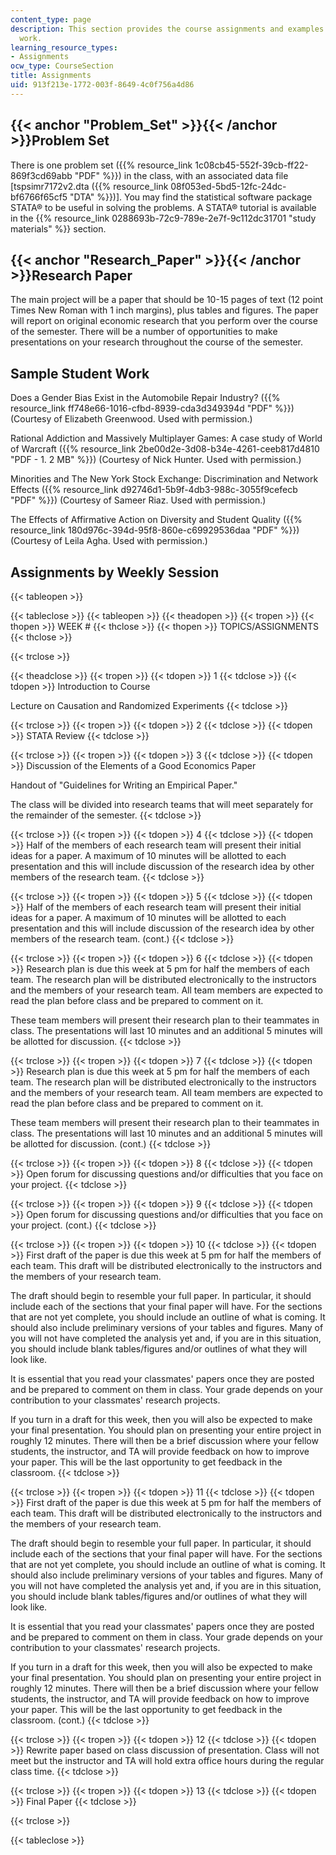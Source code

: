 ```yaml
---
content_type: page
description: This section provides the course assignments and examples of student
  work.
learning_resource_types:
- Assignments
ocw_type: CourseSection
title: Assignments
uid: 913f213e-1772-003f-8649-4c0f756a4d86
---
```


{{< anchor "Problem_Set" >}}{{< /anchor >}}Problem Set
------------------------------------------------------

There is one problem set ({{% resource_link 1c08cb45-552f-39cb-ff22-869f3cd69abb "PDF" %}}) in the class, with an associated data file \[tspsimr7172v2.dta ({{% resource_link 08f053ed-5bd5-12fc-24dc-bf6766f65cf5 "DTA" %}})\]. You may find the statistical software package STATA® to be useful in solving the problems. A STATA® tutorial is available in the {{% resource_link 0288693b-72c9-789e-2e7f-9c112dc31701 "study materials" %}} section.

{{< anchor "Research_Paper" >}}{{< /anchor >}}Research Paper
------------------------------------------------------------

The main project will be a paper that should be 10-15 pages of text (12 point Times New Roman with 1 inch margins), plus tables and figures. The paper will report on original economic research that you perform over the course of the semester. There will be a number of opportunities to make presentations on your research throughout the course of the semester.

Sample Student Work
-------------------

Does a Gender Bias Exist in the Automobile Repair Industry? ({{% resource_link ff748e66-1016-cfbd-8939-cda3d349394d "PDF" %}}) (Courtesy of Elizabeth Greenwood. Used with permission.)

Rational Addiction and Massively Multiplayer Games: A case study of World of Warcraft ({{% resource_link 2be00d2e-3d08-b34e-4261-ceeb817d4810 "PDF - 1. 2 MB" %}}) (Courtesy of Nick Hunter. Used with permission.)

Minorities and The New York Stock Exchange: Discrimination and Network Effects ({{% resource_link d92746d1-5b9f-4db3-988c-3055f9cefecb "PDF" %}}) (Courtesy of Sameer Riaz. Used with permission.)

The Effects of Affirmative Action on Diversity and Student Quality ({{% resource_link 180d976c-394d-95f8-860e-c69929536daa "PDF" %}}) (Courtesy of Leila Agha. Used with permission.)

Assignments by Weekly Session
-----------------------------

{{< tableopen >}}

{{< tableclose >}}
{{< tableopen >}}
{{< theadopen >}}
{{< tropen >}}
{{< thopen >}}
WEEK #
{{< thclose >}}
{{< thopen >}}
TOPICS/ASSIGNMENTS
{{< thclose >}}

{{< trclose >}}

{{< theadclose >}}
{{< tropen >}}
{{< tdopen >}}
1
{{< tdclose >}}
{{< tdopen >}}
Introduction to Course  
  
Lecture on Causation and Randomized Experiments
{{< tdclose >}}

{{< trclose >}}
{{< tropen >}}
{{< tdopen >}}
2
{{< tdclose >}}
{{< tdopen >}}
STATA Review
{{< tdclose >}}

{{< trclose >}}
{{< tropen >}}
{{< tdopen >}}
3
{{< tdclose >}}
{{< tdopen >}}
Discussion of the Elements of a Good Economics Paper  
  
Handout of "Guidelines for Writing an Empirical Paper."  
  
The class will be divided into research teams that will meet separately for the remainder of the semester.
{{< tdclose >}}

{{< trclose >}}
{{< tropen >}}
{{< tdopen >}}
4
{{< tdclose >}}
{{< tdopen >}}
Half of the members of each research team will present their initial ideas for a paper. A maximum of 10 minutes will be allotted to each presentation and this will include discussion of the research idea by other members of the research team.
{{< tdclose >}}

{{< trclose >}}
{{< tropen >}}
{{< tdopen >}}
5
{{< tdclose >}}
{{< tdopen >}}
Half of the members of each research team will present their initial ideas for a paper. A maximum of 10 minutes will be allotted to each presentation and this will include discussion of the research idea by other members of the research team. (cont.)
{{< tdclose >}}

{{< trclose >}}
{{< tropen >}}
{{< tdopen >}}
6
{{< tdclose >}}
{{< tdopen >}}
Research plan is due this week at 5 pm for half the members of each team. The research plan will be distributed electronically to the instructors and the members of your research team. All team members are expected to read the plan before class and be prepared to comment on it.  
  
These team members will present their research plan to their teammates in class. The presentations will last 10 minutes and an additional 5 minutes will be allotted for discussion.
{{< tdclose >}}

{{< trclose >}}
{{< tropen >}}
{{< tdopen >}}
7
{{< tdclose >}}
{{< tdopen >}}
Research plan is due this week at 5 pm for half the members of each team. The research plan will be distributed electronically to the instructors and the members of your research team. All team members are expected to read the plan before class and be prepared to comment on it.  
  
These team members will present their research plan to their teammates in class. The presentations will last 10 minutes and an additional 5 minutes will be allotted for discussion. (cont.)
{{< tdclose >}}

{{< trclose >}}
{{< tropen >}}
{{< tdopen >}}
8
{{< tdclose >}}
{{< tdopen >}}
Open forum for discussing questions and/or difficulties that you face on your project.
{{< tdclose >}}

{{< trclose >}}
{{< tropen >}}
{{< tdopen >}}
9
{{< tdclose >}}
{{< tdopen >}}
Open forum for discussing questions and/or difficulties that you face on your project. (cont.)
{{< tdclose >}}

{{< trclose >}}
{{< tropen >}}
{{< tdopen >}}
10
{{< tdclose >}}
{{< tdopen >}}
First draft of the paper is due this week at 5 pm for half the members of each team. This draft will be distributed electronically to the instructors and the members of your research team.  
  
The draft should begin to resemble your full paper. In particular, it should include each of the sections that your final paper will have. For the sections that are not yet complete, you should include an outline of what is coming. It should also include preliminary versions of your tables and figures. Many of you will not have completed the analysis yet and, if you are in this situation, you should include blank tables/figures and/or outlines of what they will look like.   
  
It is essential that you read your classmates' papers once they are posted and be prepared to comment on them in class. Your grade depends on your contribution to your classmates' research projects.  
  
If you turn in a draft for this week, then you will also be expected to make your final presentation. You should plan on presenting your entire project in roughly 12 minutes. There will then be a brief discussion where your fellow students, the instructor, and TA will provide feedback on how to improve your paper. This will be the last opportunity to get feedback in the classroom.
{{< tdclose >}}

{{< trclose >}}
{{< tropen >}}
{{< tdopen >}}
11
{{< tdclose >}}
{{< tdopen >}}
First draft of the paper is due this week at 5 pm for half the members of each team. This draft will be distributed electronically to the instructors and the members of your research team.  
  
The draft should begin to resemble your full paper. In particular, it should include each of the sections that your final paper will have. For the sections that are not yet complete, you should include an outline of what is coming. It should also include preliminary versions of your tables and figures. Many of you will not have completed the analysis yet and, if you are in this situation, you should include blank tables/figures and/or outlines of what they will look like.  
  
It is essential that you read your classmates' papers once they are posted and be prepared to comment on them in class. Your grade depends on your contribution to your classmates' research projects.  
  
If you turn in a draft for this week, then you will also be expected to make your final presentation. You should plan on presenting your entire project in roughly 12 minutes. There will then be a brief discussion where your fellow students, the instructor, and TA will provide feedback on how to improve your paper. This will be the last opportunity to get feedback in the classroom. (cont.)
{{< tdclose >}}

{{< trclose >}}
{{< tropen >}}
{{< tdopen >}}
12
{{< tdclose >}}
{{< tdopen >}}
Rewrite paper based on class discussion of presentation. Class will not meet but the instructor and TA will hold extra office hours during the regular class time.
{{< tdclose >}}

{{< trclose >}}
{{< tropen >}}
{{< tdopen >}}
13
{{< tdclose >}}
{{< tdopen >}}
Final Paper
{{< tdclose >}}

{{< trclose >}}

{{< tableclose >}}